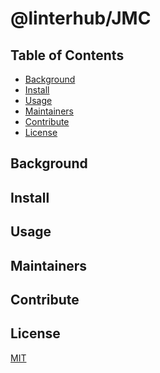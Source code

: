 # @linterhub/JMC

## Table of Contents

- [Background](#background)
- [Install](#install)
- [Usage](#usage)
- [Maintainers](#maintainers)
- [Contribute](#contribute)
- [License](#license)

## Background

## Install

## Usage

## Maintainers

## Contribute

## License

[MIT][repo-license]

[repo-license]: https://github.com/linterhub/JMC/blob/develop/LICENSE.md
